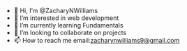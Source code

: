 - 👋 Hi, I’m @ZacharyNWilliams
- 👀 I’m interested in web development
- 🌱 I’m currently learning Fundamentals
- 💞️ I’m looking to collaborate on projects
- 📫 How to reach me email:zacharynwilliams9@gmail.com

<!---
ZacharyNWilliams/ZacharyNWilliams is a ✨ special ✨ repository because its `README.md` (this file) appears on your GitHub profile.
You can click the Preview link to take a look at your changes.
--->
